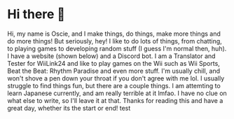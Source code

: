 # Hi there 👋
 Hi, my name is Oscie, and I make things, do things, make more things and do more things! But seriously, hey! I like to do lots of things, from chatting, to playing games to developing random stuff (I guess I'm normal then, huh). I have a website (shown below) and a Discord bot. I am a Translator and Tester for WiiLink24 and like to play games on the Wii such as Wii Sports, Beat the Beat: Rhythm Paradise and even more stuff. I'm usually chill, and won't shove a pen down your throat if you don't agree with me lol. I usually struggle to find things fun, but there are a couple things. I am attemting to learn Japanese currently, and am really terrible at it lmfao. I have no clue on what else to write, so I'll leave it at that. Thanks for reading this and have a great day, whether its the start or end!
test
